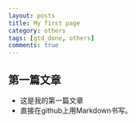 ```yaml
---
layout: posts
title: My first page
category: others
tags: [gtd_done, others]
comments: true
---
```


## 第一篇文章 ##

+ 这是我的第一篇文章  
+ 直接在github上用Markdown书写。  
